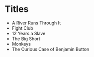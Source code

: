 # Titles

- A River Runs Through It
- Fight Club
- 12 Years a Slave
- The Big Short
- Monkeys
- The Curious Case of Benjamin Button
